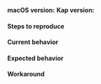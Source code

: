 <!--
Thank you for taking the time to report an issue! ❤️

Before you continue; please make sure you've searched our existing issues to avoid duplicates. When you're ready to open a new issue, include as much information as possible. You can use the handy template below for bug reports.

macOS version:        The output of `$ sw_vers`. Remember that we currently only support macOS 10.12 or later.
Kap version:          Find this in the about section of Kap, or by right-clicking on the Kap icon and pressing "Get Info".
Step to reproduce:    If applicable, provide steps to reproduce the issue you're having.
Current behavior:     A description of how Kap is currently behaving.
Expected behavior:    How you expected Kap to behave.
Workaround:           A workaround for the issue if you've found on. (this will help others experiencing the same issue!)
-->

**macOS version:**
**Kap version:**

#### Steps to reproduce

#### Current behavior

#### Expected behavior

#### Workaround

<!-- If you have additional information, enter it below. -->
